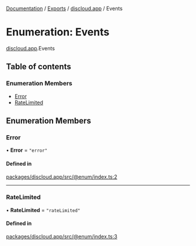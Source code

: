 [Documentation](../README.md) / [Exports](../modules.md) / [discloud.app](../modules/discloud_app.md) / Events

# Enumeration: Events

[discloud.app](../modules/discloud_app.md).Events

## Table of contents

### Enumeration Members

- [Error](discloud_app.Events.md#error)
- [RateLimited](discloud_app.Events.md#ratelimited)

## Enumeration Members

### Error

• **Error** = ``"error"``

#### Defined in

[packages/discloud.app/src/@enum/index.ts:2](https://github.com/discloud/discloud.app/blob/78281f4/packages/discloud.app/src/@enum/index.ts#L2)

___

### RateLimited

• **RateLimited** = ``"rateLimited"``

#### Defined in

[packages/discloud.app/src/@enum/index.ts:3](https://github.com/discloud/discloud.app/blob/78281f4/packages/discloud.app/src/@enum/index.ts#L3)
